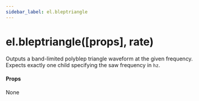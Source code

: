 ```yaml
---
sidebar_label: el.bleptriangle
---
```


# el.bleptriangle([props], rate)

Outputs a band-limited polyblep triangle waveform at the given frequency. Expects
exactly one child specifying the saw frequency in `hz`.

#### Props

None


